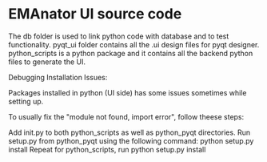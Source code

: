 # EMAnator UI source code
The db folder is used to link python code with database and to test functionality. pyqt_ui folder contains all the .ui design files for pyqt designer. python_scripts is a python package and it contains all the backend python files to generate the UI.

Debugging Installation Issues:

Packages installed in python (UI side) has some issues sometimes while setting up.

To usually fix the "module not found, import error", follow theese steps:

Add init.py to both python_scripts as well as python_pyqt directories.
Run setup.py from python_pyqt using the following command: python setup.py install
Repeat for python_scripts, run python setup.py install
